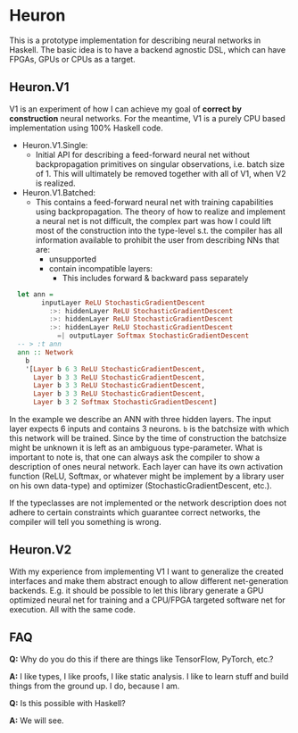 # Heuron

This is a prototype implementation for describing neural networks in Haskell.
The basic idea is to have a backend agnostic DSL, which can have FPGAs, GPUs or CPUs as a target.

## Heuron.V1

V1 is an experiment of how I can achieve my goal of **correct by construction** neural networks.
For the meantime, V1 is a purely CPU based implementation using 100% Haskell code.

  * Heuron.V1.Single:
    - Initial API for describing a feed-forward neural net without backpropagation primitives
      on singular observations, i.e. batch size of 1. This will ultimately be removed together
      with all of V1, when V2 is realized.
  * Heuron.V1.Batched:
    - This contains a feed-forward neural net with training capabilities using backpropagation.
      The theory of how to realize and implement a neural net is not difficult, the complex
      part was how I could lift most of the construction into the type-level s.t. the compiler
      has all information available to prohibit the user from describing NNs that are:
        * unsupported
        * contain incompatible layers:
          * This includes forward & backward pass separately

```haskell
  let ann =
        inputLayer ReLU StochasticGradientDescent
          :>: hiddenLayer ReLU StochasticGradientDescent
          :>: hiddenLayer ReLU StochasticGradientDescent
          :>: hiddenLayer ReLU StochasticGradientDescent
            =| outputLayer Softmax StochasticGradientDescent
  -- > :t ann
  ann :: Network
    b
    '[Layer b 6 3 ReLU StochasticGradientDescent,
      Layer b 3 3 ReLU StochasticGradientDescent,
      Layer b 3 3 ReLU StochasticGradientDescent,
      Layer b 3 3 ReLU StochasticGradientDescent,
      Layer b 3 2 Softmax StochasticGradientDescent]
```

In the example we describe an ANN with three hidden layers. The input layer
expects 6 inputs and contains 3 neurons. `b` is the batchsize with which this
network will be trained. Since by the time of construction the batchsize might
be unknown it is left as an ambiguous type-parameter.
What is important to note is, that one can always ask the compiler to show a
description of ones neural network. Each layer can have its own activation
function (ReLU, Softmax, or whatever might be implement by a library user on
his own data-type) and optimizer (StochasticGradientDescent, etc.).

If the typeclasses are not implemented or the network description does not
adhere to certain constraints which guarantee correct networks, the compiler
will tell you something is wrong.

## Heuron.V2

With my experience from implementing V1 I want to generalize the created interfaces and make
them abstract enough to allow different net-generation backends. E.g. it should be possible
to let this library generate a GPU optimized neural net for training and a CPU/FPGA targeted
software net for execution. All with the same code.

## FAQ

**Q:** Why do you do this if there are things like TensorFlow, PyTorch, etc.?

**A:** I like types, I like proofs, I like static analysis. I like to learn stuff and build
       things from the ground up. I do, because I am.

**Q:** Is this possible with Haskell?

**A:** We will see.
